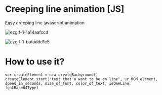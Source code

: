 # Creeping line animation [JS]
Easy creeping line javascript animation

![ezgif-1-1a14aafccd](https://github.com/user-attachments/assets/507b41ef-49e6-4f49-bc39-e704f22a0338)

![ezgif-1-bafaddd1c5](https://github.com/user-attachments/assets/5e217e9b-f178-4451-9e27-66fb3c541d94)

# How to use it?
```
var createElement = new createBackground()
createElement.start("text that u want to be on line", ur_DOM_element, speed_in_seconds, size_of_font, color_of_text, isOneLine, fontBase64Type)
```
